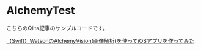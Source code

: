 # AlchemyTest

こちらのQiita記事のサンプルコードです。

[【Swift】WatsonのAlchemyVision(画像解析)を使ってiOSアプリを作ってみた](https://qiita.com/y-some/items/8f2cec7a7aac70368202)
